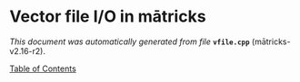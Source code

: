 
# Vector file I/O in mātricks
_This document was automatically generated from file_ **`vfile.cpp`** (mātricks-v2.16-r2).


[Table of Contents](README.md)
